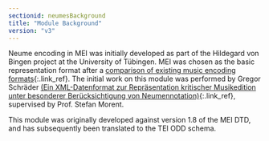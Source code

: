 ```yaml
---
sectionid: neumesBackground
title: "Module Background"
version: "v3"
---
```


Neume encoding in MEI was initially developed as part of the Hildegard von Bingen project at the University of Tübingen. MEI was chosen as the basic representation format after a [comparison of existing music encoding formats](http://www.dimused.uni-tuebingen.de/tuebingen_phase1_e.php){:.link_ref}. The initial work on this module was performed by Gregor Schräder [(Ein XML-Datenformat zur Repräsentation kritischer Musikedition unter besonderer Berücksichtigung von Neumennotation)](http://www.dimused.uni-tuebingen.de/downloads/studienarbeit.pdf){:.link_ref}, supervised by Prof. Stefan Morent. 

This module was originally developed against version 1.8 of the MEI DTD, and has subsequently been translated to the TEI ODD schema.
